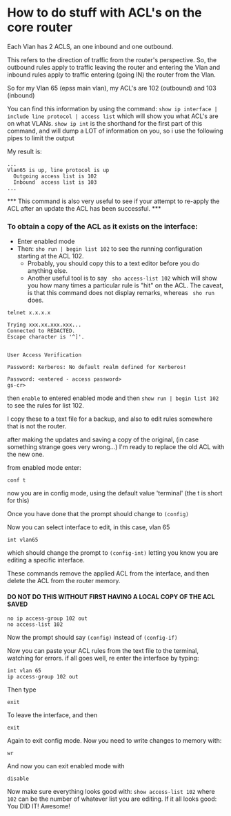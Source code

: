 # How to do stuff with ACL's on the core router #

Each Vlan has 2 ACLS, an one inbound and one outbound.

This refers to the direction of traffic from the router's perspective.  So, the outbound rules apply to traffic leaving the router and entering the Vlan and inbound rules apply to traffic entering (going IN) the router from the Vlan.

So for my Vlan 65 (epss main vlan), my ACL's are 102 (outbound) and 103 (inbound)

You can find this information by using the command: `show ip interface | include line protocol | access list` which will show you what ACL's are on what VLANs.
`show ip int` is the shorthand for the first part of this command, and will dump a LOT of information on you, so i use the following pipes to limit the output

My result is:
```
...
Vlan65 is up, line protocol is up
  Outgoing access list is 102
  Inbound  access list is 103
...
  ```

*** This command is also very useful to see if your attempt to re-apply the ACL after an update the ACL has been successful. ***

### To obtain a copy of the ACL as it exists on the interface: ###
* Enter enabled mode
* Then: `sho run | begin list 102` to see the running configuration starting at the ACL 102. 
  * Probably, you should copy this to a text editor before you do anything else. 
  * Another useful tool is to say ` sho access-list 102` which will show you how many times a particular rule is "hit" on the ACL. The caveat, is that this command does not display remarks, whereas ` sho run` does. 


```
telnet x.x.x.x

Trying xxx.xx.xxx.xxx...
Connected to REDACTED.
Escape character is '^]'.


User Access Verification

Password: Kerberos:	No default realm defined for Kerberos!

Password: <entered - access password>
gs-cr>
```
then `enable` to entered enabled mode and then `show run | begin list 102` to see the rules for list 102.

I copy these to a text file for a backup, and also to edit rules somewhere that is not the router.

after making the updates and saving a copy of the original, (in case something strange goes very wrong...) I'm ready to replace the old ACL with the new one.

from enabled mode enter:

`conf t`

now you are in config mode, using the default value 'terminal' (the t is short for this)

Once you have done that the prompt should change to `(config)` 

Now you can select interface to edit, in this case, vlan 65

`int vlan65`

which should change the prompt to `(config-int)` letting you know you are editing a specific interface. 

These commands remove the applied ACL from the interface, and then delete the ACL from the router memory.
#### DO NOT DO THIS WITHOUT FIRST HAVING A LOCAL COPY OF THE ACL SAVED ####
```
no ip access-group 102 out
no access-list 102
```
Now the prompt should say `(config)` instead of `(config-if)`

Now you can paste your ACL rules from the text file to the terminal, watching for errors. if all goes well, re enter the interface by typing:
```
int vlan 65
ip access-group 102 out
```
Then type
```
exit
```
To leave the interface, and then 
```
exit
```
Again to exit config mode. 
Now you need to write changes to memory with:
```
wr
```
And now you can exit enabled mode with
```
disable
```
Now make sure everything looks good with:
``` show access-list 102 ```
where `102` can be the number of whatever list you are editing. 
If it all looks good: You DID IT! Awesome! 
